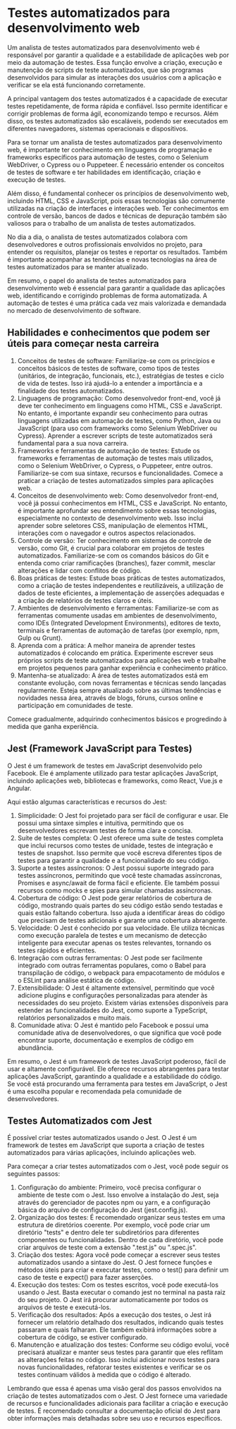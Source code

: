 # Testes automatizados para desenvolvimento web

Um analista de testes automatizados para desenvolvimento web é responsável por garantir a qualidade e a estabilidade de aplicações web por meio da automação de testes. Essa função envolve a criação, execução e manutenção de scripts de teste automatizados, que são programas desenvolvidos para simular as interações dos usuários com a aplicação e verificar se ela está funcionando corretamente.

A principal vantagem dos testes automatizados é a capacidade de executar testes repetidamente, de forma rápida e confiável. Isso permite identificar e corrigir problemas de forma ágil, economizando tempo e recursos. Além disso, os testes automatizados são escaláveis, podendo ser executados em diferentes navegadores, sistemas operacionais e dispositivos.

Para se tornar um analista de testes automatizados para desenvolvimento web, é importante ter conhecimento em linguagens de programação e frameworks específicos para automação de testes, como o Selenium WebDriver, o Cypress ou o Puppeteer. É necessário entender os conceitos de testes de software e ter habilidades em identificação, criação e execução de testes.

Além disso, é fundamental conhecer os princípios de desenvolvimento web, incluindo HTML, CSS e JavaScript, pois essas tecnologias são comumente utilizadas na criação de interfaces e interações web. Ter conhecimentos em controle de versão, bancos de dados e técnicas de depuração também são valiosos para o trabalho de um analista de testes automatizados.

No dia a dia, o analista de testes automatizados colabora com desenvolvedores e outros profissionais envolvidos no projeto, para entender os requisitos, planejar os testes e reportar os resultados. Também é importante acompanhar as tendências e novas tecnologias na área de testes automatizados para se manter atualizado.

Em resumo, o papel do analista de testes automatizados para desenvolvimento web é essencial para garantir a qualidade das aplicações web, identificando e corrigindo problemas de forma automatizada. A automação de testes é uma prática cada vez mais valorizada e demandada no mercado de desenvolvimento de software.

## Habilidades e conhecimentos que podem ser úteis para começar nesta carreira

1. Conceitos de testes de software: Familiarize-se com os princípios e conceitos básicos de testes de software, como tipos de testes (unitários, de integração, funcionais, etc.), estratégias de testes e ciclo de vida de testes. Isso irá ajudá-lo a entender a importância e a finalidade dos testes automatizados.
2. Linguagens de programação: Como desenvolvedor front-end, você já deve ter conhecimento em linguagens como HTML, CSS e JavaScript. No entanto, é importante expandir seu conhecimento para outras linguagens utilizadas em automação de testes, como Python, Java ou JavaScript (para uso com frameworks como Selenium WebDriver ou Cypress). Aprender a escrever scripts de teste automatizados será fundamental para a sua nova carreira.
3. Frameworks e ferramentas de automação de testes: Estude os frameworks e ferramentas de automação de testes mais utilizados, como o Selenium WebDriver, o Cypress, o Puppeteer, entre outros. Familiarize-se com sua sintaxe, recursos e funcionalidades. Comece a praticar a criação de testes automatizados simples para aplicações web.
4. Conceitos de desenvolvimento web: Como desenvolvedor front-end, você já possui conhecimentos em HTML, CSS e JavaScript. No entanto, é importante aprofundar seu entendimento sobre essas tecnologias, especialmente no contexto de desenvolvimento web. Isso inclui aprender sobre seletores CSS, manipulação de elementos HTML, interações com o navegador e outros aspectos relacionados.
5. Controle de versão: Ter conhecimento em sistemas de controle de versão, como Git, é crucial para colaborar em projetos de testes automatizados. Familiarize-se com os comandos básicos do Git e entenda como criar ramificações (branches), fazer commit, mesclar alterações e lidar com conflitos de código.
6. Boas práticas de testes: Estude boas práticas de testes automatizados, como a criação de testes independentes e reutilizáveis, a utilização de dados de teste eficientes, a implementação de asserções adequadas e a criação de relatórios de testes claros e úteis.
7. Ambientes de desenvolvimento e ferramentas: Familiarize-se com as ferramentas comumente usadas em ambientes de desenvolvimento, como IDEs (Integrated Development Environments), editores de texto, terminais e ferramentas de automação de tarefas (por exemplo, npm, Gulp ou Grunt).
8. Aprenda com a prática: A melhor maneira de aprender testes automatizados é colocando em prática. Experimente escrever seus próprios scripts de teste automatizados para aplicações web e trabalhe em projetos pequenos para ganhar experiência e conhecimento prático.
9. Mantenha-se atualizado: A área de testes automatizados está em constante evolução, com novas ferramentas e técnicas sendo lançadas regularmente. Esteja sempre atualizado sobre as últimas tendências e novidades nessa área, através de blogs, fóruns, cursos online e participação em comunidades de teste.

Comece gradualmente, adquirindo conhecimentos básicos e progredindo à medida que ganha experiência.

## Jest (Framework JavaScript para Testes)

O Jest é um framework de testes em JavaScript desenvolvido pelo Facebook. Ele é amplamente utilizado para testar aplicações JavaScript, incluindo aplicações web, bibliotecas e frameworks, como React, Vue.js e Angular.

Aqui estão algumas características e recursos do Jest:

1. Simplicidade: O Jest foi projetado para ser fácil de configurar e usar. Ele possui uma sintaxe simples e intuitiva, permitindo que os desenvolvedores escrevam testes de forma clara e concisa.
2. Suíte de testes completa: O Jest oferece uma suíte de testes completa que inclui recursos como testes de unidade, testes de integração e testes de snapshot. Isso permite que você escreva diferentes tipos de testes para garantir a qualidade e a funcionalidade do seu código.
3. Suporte a testes assíncronos: O Jest possui suporte integrado para testes assíncronos, permitindo que você teste chamadas assíncronas, Promises e async/await de forma fácil e eficiente. Ele também possui recursos como mocks e spies para simular chamadas assíncronas.
4. Cobertura de código: O Jest pode gerar relatórios de cobertura de código, mostrando quais partes do seu código estão sendo testadas e quais estão faltando cobertura. Isso ajuda a identificar áreas do código que precisam de testes adicionais e garante uma cobertura abrangente.
5. Velocidade: O Jest é conhecido por sua velocidade. Ele utiliza técnicas como execução paralela de testes e um mecanismo de detecção inteligente para executar apenas os testes relevantes, tornando os testes rápidos e eficientes.
6. Integração com outras ferramentas: O Jest pode ser facilmente integrado com outras ferramentas populares, como o Babel para transpilação de código, o webpack para empacotamento de módulos e o ESLint para análise estática de código.
7. Extensibilidade: O Jest é altamente extensível, permitindo que você adicione plugins e configurações personalizadas para atender às necessidades do seu projeto. Existem várias extensões disponíveis para estender as funcionalidades do Jest, como suporte a TypeScript, relatórios personalizados e muito mais.
8. Comunidade ativa: O Jest é mantido pelo Facebook e possui uma comunidade ativa de desenvolvedores, o que significa que você pode encontrar suporte, documentação e exemplos de código em abundância.

Em resumo, o Jest é um framework de testes JavaScript poderoso, fácil de usar e altamente configurável. Ele oferece recursos abrangentes para testar aplicações JavaScript, garantindo a qualidade e a estabilidade do código. Se você está procurando uma ferramenta para testes em JavaScript, o Jest é uma escolha popular e recomendada pela comunidade de desenvolvedores.

## Testes Automatizados com Jest

É possível criar testes automatizados usando o Jest. O Jest é um framework de testes em JavaScript que suporta a criação de testes automatizados para várias aplicações, incluindo aplicações web.

Para começar a criar testes automatizados com o Jest, você pode seguir os seguintes passos:

1. Configuração do ambiente: Primeiro, você precisa configurar o ambiente de teste com o Jest. Isso envolve a instalação do Jest, seja através do gerenciador de pacotes npm ou yarn, e a configuração básica do arquivo de configuração do Jest (jest.config.js).
2. Organização dos testes: É recomendado organizar seus testes em uma estrutura de diretórios coerente. Por exemplo, você pode criar um diretório "tests" e dentro dele ter subdiretórios para diferentes componentes ou funcionalidades. Dentro de cada diretório, você pode criar arquivos de teste com a extensão ".test.js" ou ".spec.js".
3. Criação dos testes: Agora você pode começar a escrever seus testes automatizados usando a sintaxe do Jest. O Jest fornece funções e métodos úteis para criar e executar testes, como o test() para definir um caso de teste e expect() para fazer asserções.
4. Execução dos testes: Com os testes escritos, você pode executá-los usando o Jest. Basta executar o comando jest no terminal na pasta raiz do seu projeto. O Jest irá procurar automaticamente por todos os arquivos de teste e executá-los.
5. Verificação dos resultados: Após a execução dos testes, o Jest irá fornecer um relatório detalhado dos resultados, indicando quais testes passaram e quais falharam. Ele também exibirá informações sobre a cobertura de código, se estiver configurado.
6. Manutenção e atualização dos testes: Conforme seu código evolui, você precisará atualizar e manter seus testes para garantir que eles reflitam as alterações feitas no código. Isso inclui adicionar novos testes para novas funcionalidades, refatorar testes existentes e verificar se os testes continuam válidos à medida que o código é alterado.

Lembrando que essa é apenas uma visão geral dos passos envolvidos na criação de testes automatizados com o Jest. O Jest fornece uma variedade de recursos e funcionalidades adicionais para facilitar a criação e execução de testes. É recomendado consultar a documentação oficial do Jest para obter informações mais detalhadas sobre seu uso e recursos específicos.
